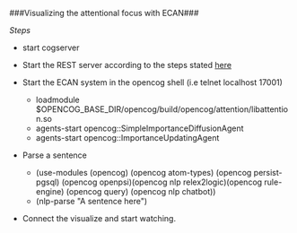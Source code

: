 
###Visualizing the attentional focus with ECAN###

*Steps*

- start cogserver
- Start the REST server according to the steps stated [here](http://wiki.opencog.org/w/REST_API)
- Start the ECAN system in the opencog shell (i.e telnet localhost 17001) 
  - loadmodule $OPENCOG_BASE_DIR/opencog/build/opencog/attention/libattention.so
  - agents-start opencog::SimpleImportanceDiffusionAgent
  - agents-start opencog::ImportanceUpdatingAgent
- Parse a sentence
  - (use-modules (opencog) (opencog atom-types) (opencog persist-pgsql) (opencog openpsi)(opencog nlp relex2logic)(opencog rule-engine) (opencog query) (opencog nlp chatbot))
  - (nlp-parse "A sentence here")

 - Connect the visualize and start watching.
 
    
   
